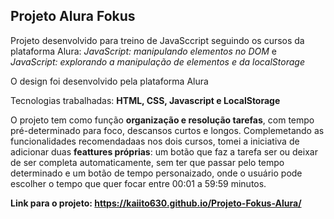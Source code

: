 ## Projeto Alura Fokus 


Projeto desenvolvido para treino de JavaSccript seguindo os cursos da plataforma Alura:
_JavaScript: manipulando elementos no DOM_ e _JavaScript: explorando a manipulação de elementos e da localStorage_


O design foi desenvolvido pela plataforma Alura


Tecnologias trabalhadas: **HTML, CSS, Javascript e LocalStorage**


O projeto tem como função **organização e resolução tarefas**, com tempo pré-determinado para foco, descansos curtos e longos. Complemetando as funcionalidades recomendadaas nos dois cursos, tomei a iniciativa de adicionar duas **feattures próprias**: um botão que faz a tarefa ser ou deixar de ser completa automaticamente, sem ter que passar pelo tempo determinado e um botão de tempo personaizado, onde o usuário pode escolher o tempo que quer focar entre 00:01 a 59:59 minutos.

**Link para o projeto: https://kaiito630.github.io/Projeto-Fokus-Alura/**
